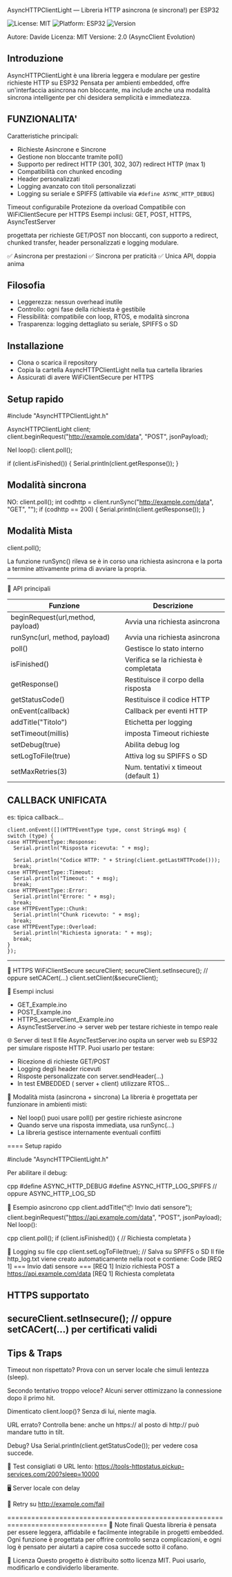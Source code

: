 AsyncHTTPClientLight — Libreria HTTP asincrona (e sincrona!) per ESP32

![License: MIT](https://img.shields.io/badge/License-MIT-yellow.svg)
![Platform: ESP32](https://img.shields.io/badge/Platform-ESP32-blue.svg)
![Version](https://img.shields.io/badge/version-2.3-lightgrey.svg)

Autore: Davide
Licenza: MIT
Versione: 2.0 (AsyncClient Evolution)

## Introduzione
AsyncHTTPClientLight è una libreria leggera e modulare per gestire richieste HTTP su ESP32
Pensata per ambienti embedded, offre un'interfaccia asincrona non bloccante,
ma include anche una modalità sincrona intelligente per chi desidera semplicità e immediatezza.

## FUNZIONALITA'
Caratteristiche principali:
- Richieste Asincrone e Sincrone
- Gestione non bloccante tramite poll()
- Supporto per redirect HTTP (301, 302, 307) redirect HTTP (max 1)
- Compatibilità con chunked encoding
- Header personalizzati
- Logging avanzato con titoli personalizzati
- Logging su seriale e SPIFFS (attivabile via `#define ASYNC_HTTP_DEBUG`)

Timeout configurabile
Protezione da overload
Compatibile con WiFiClientSecure per HTTPS
Esempi inclusi: GET, POST, HTTPS, AsyncTestServer


 progettata per richieste GET/POST non bloccanti,
 con supporto a redirect, chunked transfer, header personalizzati e logging modulare.


✅ Asincrona per prestazioni
✅ Sincrona per praticità
✅ Unica API, doppia anima



## Filosofia
- Leggerezza: nessun overhead inutile
- Controllo: ogni fase della richiesta è gestibile
- Flessibilità: compatibile con loop, RTOS, e modalità sincrona
- Trasparenza: logging dettagliato su seriale, SPIFFS o SD

## Installazione
- Clona o scarica il repository
- Copia la cartella AsyncHTTPClientLight nella tua cartella libraries
- Assicurati di avere WiFiClientSecure per HTTPS

## Setup rapido
#include "AsyncHTTPClientLight.h"

AsyncHTTPClientLight client;
client.beginRequest("http://example.com/data", "POST", jsonPayload);


Nel loop():
client.poll();

if (client.isFinished()) {
  Serial.println(client.getResponse());
}



## Modalità sincrona
NO: client.poll();
int codhttp = client.runSync("http://example.com/data", "GET", "");
if (codhttp == 200) {
  Serial.println(client.getResponse());
}

## Modalità Mista
client.poll();

La funzione runSync() rileva se è in corso una richiesta asincrona
 e la porta a termine attivamente prima di avviare la propria.


--------------------------------------------------------------------

🔁 API principali

| Funzione                          | Descrizione                           |
|-----------------------------------|---------------------------------------|
| beginRequest(url,method, payload) | Avvia una richiesta asincrona         | 
| runSync(url, method, payload)     | Avvia una richiesta asincrona         |
| poll()                            | Gestisce lo stato interno             |
| isFinished()                      | Verifica se la richiesta è completata |
| getResponse()                     | Restituisce il corpo della risposta   |
| getStatusCode()                   | Restituisce il codice HTTP            |
| onEvent(callback)                 | Callback per eventi HTTP              |
| addTitle("Titolo")                | Etichetta per logging                 |
| setTimeout(millis)                | imposta Timeout richieste             |
| setDebug(true)                    | Abilita debug log                     |
| setLogToFile(true)                | Attiva log su SPIFFS o SD             |
| setMaxRetries(3)                  | Num. tentativi x timeout (default 1)  |


##  CALLBACK UNIFICATA ###############
es: tipica callback...

    client.onEvent([](HTTPEventType type, const String& msg) {
    switch (type) {
    case HTTPEventType::Response:
      Serial.println("Risposta ricevuta: " + msg);
      
      Serial.println("Codice HTTP: " + String(client.getLastHTTPcode()));
      break;
    case HTTPEventType::Timeout:
      Serial.println("Timeout: " + msg);
      break;
    case HTTPEventType::Error:
      Serial.println("Errore: " + msg);
      break;
    case HTTPEventType::Chunk:
      Serial.println("Chunk ricevuto: " + msg);
      break;
    case HTTPEventType::Overload:
      Serial.println("Richiesta ignorata: " + msg);
      break;
    }
    });

---------------------------------------------------
🔐 HTTPS
WiFiClientSecure secureClient;
secureClient.setInsecure(); // oppure setCACert(...)
client.setClient(&secureClient);


🧰 Esempi inclusi
- GET_Example.ino
- POST_Example.ino
- HTTPS_secureClient_Example.ino
- AsyncTestServer.ino → server web per testare richieste in tempo reale

🌐 Server di test
Il file AsyncTestServer.ino ospita un server web su ESP32 per simulare risposte HTTP.
Puoi usarlo per testare:
- Ricezione di richieste GET/POST
- Logging degli header ricevuti
- Risposte personalizzate con server.sendHeader(...)
- In test EMBEDDED ( server + client) utilizzare RTOS...

🧠 Modalità mista (asincrona + sincrona)
La libreria è progettata per funzionare in ambienti misti:
- Nel loop() puoi usare poll() per gestire richieste asincrone
- Quando serve una risposta immediata, usa runSync(...)
- La libreria gestisce internamente eventuali conflitti

==== Setup rapido

#include "AsyncHTTPClientLight.h"

Per abilitare il debug:

cpp
#define ASYNC_HTTP_DEBUG
#define ASYNC_HTTP_LOG_SPIFFS // oppure ASYNC_HTTP_LOG_SD



🧪 Esempio asincrono
cpp
client.addTitle("📦 Invio dati sensore");
client.beginRequest("https://api.example.com/data", "POST", jsonPayload);
Nel loop():

cpp
client.poll();
if (client.isFinished()) {
  // Richiesta completata
}

💾 Logging su file
cpp
client.setLogToFile(true); // Salva su SPIFFS o SD
Il file http_log.txt viene creato automaticamente nella root e contiene:
Code
[REQ 1] === Invio dati sensore ===
[REQ 1] Inizio richiesta POST a https://api.example.com/data
[REQ 1] Richiesta completata

## HTTPS supportato
secureClient.setInsecure(); // oppure setCACert(...) per certificati validi
------------------------------------------------------------------------

## Tips & Traps
Timeout non rispettato? Prova con un server locale che simuli lentezza (sleep).

Secondo tentativo troppo veloce? Alcuni server ottimizzano la connessione dopo il primo hit.

Dimenticato client.loop()? Senza di lui, niente magia.

URL errato? Controlla bene: anche un https:// al posto di http:// può mandare tutto in tilt.

Debug? Usa Serial.println(client.getStatusCode()); per vedere cosa succede.

🧠 Test consigliati
🌐 URL lento: https://tools-httpstatus.pickup-services.com/200?sleep=10000

🖥️ Server locale con delay

🔄 Retry su http://example.com/fail

===============================================================================
🧠 Note finali
Questa libreria è pensata per essere leggera, affidabile e facilmente integrabile in progetti embedded.
 Ogni funzione è progettata per offrire controllo senza complicazioni,
 e ogni log è pensato per aiutarti a capire cosa succede sotto il cofano.


📜 Licenza
Questo progetto è distribuito sotto licenza MIT.
Puoi usarlo, modificarlo e condividerlo liberamente.


